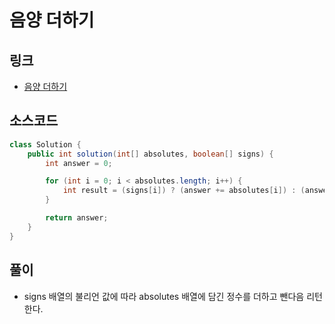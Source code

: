 # 음양 더하기

## 링크

- [음양 더하기](https://programmers.co.kr/learn/courses/30/lessons/76501)

## 소스코드

```java
class Solution {
    public int solution(int[] absolutes, boolean[] signs) {
        int answer = 0;

        for (int i = 0; i < absolutes.length; i++) {
            int result = (signs[i]) ? (answer += absolutes[i]) : (answer -= absolutes[i]);
        }

        return answer;
    }
}
```



## 풀이

- signs 배열의 불리언 값에 따라 absolutes 배열에 담긴 정수를 더하고 뺀다음 리턴한다.
